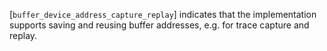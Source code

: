[`buffer_device_address_capture_replay`] indicates that the implementation
supports saving and reusing buffer addresses, e.g. for trace capture and
replay.